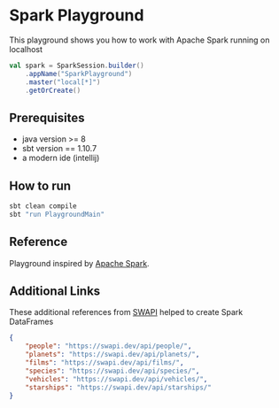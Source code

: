 # Spark Playground

This playground shows you how to work with Apache Spark running on localhost

```scala
val spark = SparkSession.builder()
    .appName("SparkPlayground")
    .master("local[*]")
    .getOrCreate()
```

## Prerequisites
* java version >= 8
* sbt version == 1.10.7
* a modern ide (intellij) 

## How to run

```bash
sbt clean compile
sbt "run PlaygroundMain"
```

## Reference

Playground inspired by [Apache Spark](http://spark.apache.org/).

## Additional Links

These additional references from [SWAPI](https://swapi.dev/api/) helped to create Spark DataFrames

```json
{
    "people": "https://swapi.dev/api/people/", 
    "planets": "https://swapi.dev/api/planets/", 
    "films": "https://swapi.dev/api/films/", 
    "species": "https://swapi.dev/api/species/", 
    "vehicles": "https://swapi.dev/api/vehicles/", 
    "starships": "https://swapi.dev/api/starships/"
}
```
